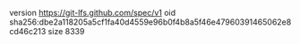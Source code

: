 version https://git-lfs.github.com/spec/v1
oid sha256:dbe2a118205a5cf1fa40d4559e96b0f4b8a5f46e47960391465062e8cd46c213
size 8339
